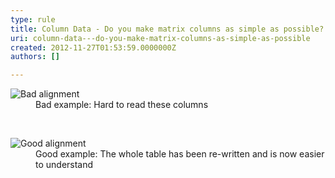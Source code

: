 ```yaml
---
type: rule
title: Column Data - Do you make matrix columns as simple as possible?
uri: column-data---do-you-make-matrix-columns-as-simple-as-possible
created: 2012-11-27T01:53:59.0000000Z
authors: []

---
```


 <dl class="badImage"><dt><img alt="Bad alignment" src="http&#58;//www.ssw.com.au/ssw/Standards/Rules/Images/bad-matrixcol.jpg"></dt>
<dd>Bad example&#58; Hard to read these columns</dd></dl>   ​<dl class="goodImage"><dt><img alt="Good alignment" src="http&#58;//www.ssw.com.au/ssw/Standards/Rules/Images/good-matrixcol.jpg"></dt>
<dd>Good example&#58; The whole table has been re-written and is now easier to understand</dd></dl>
